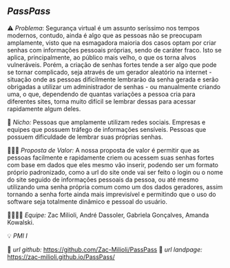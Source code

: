 *PassPass*
---------

⚠️ *Problema*: Segurança virtual é um assunto seríssimo nos tempos modernos, contudo, ainda é algo que as pessoas não se preocupam amplamente, visto que na esmagadora maioria dos casos optam por criar senhas com informações pessoais próprias, sendo de caráter fraco. Isto se aplica, principalmente, ao público mais velho, o que os torna alvos vulneráveis. Porém, a criação de senhas fortes tende a ser algo que pode se tornar complicado, seja através de um gerador aleatório na internet - situação onde as pessoas dificilmente lembrarão da senha gerada e serão obrigadas a utilizar um administrador de senhas - ou manualmente criando uma, o que, dependendo de quantas variações a pessoa cria para diferentes sites, torna muito difícil se lembrar dessas para acessar rapidamente algum deles.

📲 *Nicho:* Pessoas que amplamente utilizam redes sociais. Empresas e equipes que possuem tráfego de informações sensíveis. Pessoas que possuem dificuldade de lembrar suas próprias senhas.

🏋🏼‍♂️ *Proposta de Valor:* A nossa proposta de valor é permitir que as pessoas facilmente e rapidamente criem ou acessem suas senhas fortes com base em dados que eles mesmo vão inserir, podendo ser um formato próprio padronizado, como a url do site onde vai ser feito o login ou o nome do site seguido de informações pessoais da pessoa, ou até mesmo utilizando uma senha própria comum como um dos dados geradores, assim tornando a senha forte ainda mais imprevisível e permitindo que o uso do software seja totalmente dinâmico e pessoal do usuário.

👩‍💻👩‍💻 *Equipe:* Zac Milioli, André Dassoler, Gabriela Gonçalves, Amanda Kowalski.

💡 *PMI I*

🔗 *url github:* https://github.com/Zac-Milioli/PassPass
🔗 *url landpage:* https://zac-milioli.github.io/PassPass/
